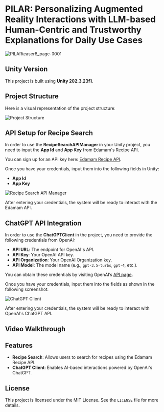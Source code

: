 # PILAR: Personalizing Augmented Reality Interactions with LLM-based Human-Centric and Trustworthy Explanations for Daily Use Cases
![PILARteaser8_page-0001](https://github.com/user-attachments/assets/ab885aba-f51c-41c9-8a90-7ea70bda701a)


## Unity Version
This project is built using **Unity 202.3.23f1**.

## Project Structure

Here is a visual representation of the project structure:

![Project Structure](https://github.com/dependable-cps/PILAR/blob/main/1.png)

## API Setup for Recipe Search

In order to use the **RecipeSearchAPIManager** in your Unity project, you need to input the **App Id** and **App Key** from Edamam's Recipe API.

You can sign up for an API key here: [Edamam Recipe API](https://developer.edamam.com/).

Once you have your credentials, input them into the following fields in Unity:

- **App Id**
- **App Key**

![Recipe Search API Manager](https://github.com/dependable-cps/PILAR/blob/main/2.png)

After entering your credentials, the system will be ready to interact with the Edamam API.

## ChatGPT API Integration

In order to use the **ChatGPTClient** in the project, you need to provide the following credentials from OpenAI:

- **API URL**: The endpoint for OpenAI's API.
- **API Key**: Your OpenAI API key.
- **API Organization**: Your OpenAI Organization key.
- **API Model**: The model name (e.g., `gpt-3.5-turbo`, `gpt-4`, etc.).

You can obtain these credentials by visiting OpenAI’s [API page](https://platform.openai.com/account/api-keys).

Once you have your credentials, input them into the fields as shown in the following screenshot:

![ChatGPT Client](https://github.com/dependable-cps/PILAR/blob/main/3.png)

After entering your credentials, the system will be ready to interact with OpenAI's ChatGPT API.

## Video Walkthrough


## Features
- **Recipe Search**: Allows users to search for recipes using the Edamam Recipe API.
- **ChatGPT Client**: Enables AI-based interactions powered by OpenAI's ChatGPT.

## License
This project is licensed under the MIT License. See the `LICENSE` file for more details.
